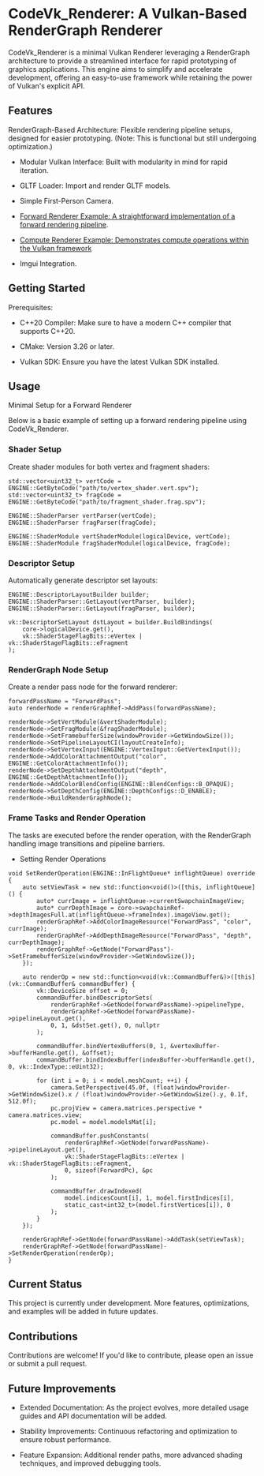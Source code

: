 # CodeVk_Renderer: A Vulkan-Based RenderGraph Renderer

CodeVk_Renderer is a minimal Vulkan Renderer leveraging a RenderGraph architecture to provide a streamlined interface for rapid prototyping of graphics applications. This engine aims to simplify and accelerate development, offering an easy-to-use framework while retaining the power of Vulkan's explicit API.

## Features

RenderGraph-Based Architecture: Flexible rendering pipeline setups, designed for easier prototyping. (Note: This is functional but still undergoing optimization.)

- Modular Vulkan Interface: Built with modularity in mind for rapid iteration.

- GLTF Loader: Import and render GLTF models.

- Simple First-Person Camera.

- [Forward Renderer Example: A straightforward implementation of a forward rendering pipeline](src/Rendering/Examples/ForwardRenderer).

- [Compute Renderer Example: Demonstrates compute operations within the Vulkan framework](src/Rendering/Examples/ComputeRenderer)

- Imgui Integration.

## Getting Started

Prerequisites: 

- C++20 Compiler: Make sure to have a modern C++ compiler that supports C++20.

- CMake: Version 3.26 or later.

- Vulkan SDK: Ensure you have the latest Vulkan SDK installed.

## Usage

Minimal Setup for a Forward Renderer

Below is a basic example of setting up a forward rendering pipeline using CodeVk_Renderer.

### Shader Setup

Create shader modules for both vertex and fragment shaders:
```
std::vector<uint32_t> vertCode = ENGINE::GetByteCode("path/to/vertex_shader.vert.spv");
std::vector<uint32_t> fragCode = ENGINE::GetByteCode("path/to/fragment_shader.frag.spv");

ENGINE::ShaderParser vertParser(vertCode);
ENGINE::ShaderParser fragParser(fragCode);

ENGINE::ShaderModule vertShaderModule(logicalDevice, vertCode);
ENGINE::ShaderModule fragShaderModule(logicalDevice, fragCode);
```
### Descriptor Setup

Automatically generate descriptor set layouts:
```
ENGINE::DescriptorLayoutBuilder builder;
ENGINE::ShaderParser::GetLayout(vertParser, builder);
ENGINE::ShaderParser::GetLayout(fragParser, builder);

vk::DescriptorSetLayout dstLayout = builder.BuildBindings(
    core->logicalDevice.get(),
    vk::ShaderStageFlagBits::eVertex | vk::ShaderStageFlagBits::eFragment
);
```
### RenderGraph Node Setup

Create a render pass node for the forward renderer:

```
forwardPassName = "ForwardPass";
auto renderNode = renderGraphRef->AddPass(forwardPassName);

renderNode->SetVertModule(&vertShaderModule);
renderNode->SetFragModule(&fragShaderModule);
renderNode->SetFramebufferSize(windowProvider->GetWindowSize());
renderNode->SetPipelineLayoutCI(layoutCreateInfo);
renderNode->SetVertexInput(ENGINE::VertexInput::GetVertexInput());
renderNode->AddColorAttachmentOutput("color", ENGINE::GetColorAttachmentInfo());
renderNode->SetDepthAttachmentOutput("depth", ENGINE::GetDepthAttachmentInfo());
renderNode->AddColorBlendConfig(ENGINE::BlendConfigs::B_OPAQUE);
renderNode->SetDepthConfig(ENGINE::DepthConfigs::D_ENABLE);
renderNode->BuildRenderGraphNode();
```

### Frame Tasks and Render Operation

The tasks are executed before the render operation, with the RenderGraph handling image transitions and pipeline barriers.

- Setting Render Operations

```
void SetRenderOperation(ENGINE::InFlightQueue* inflightQueue) override {
    auto setViewTask = new std::function<void()>([this, inflightQueue]() {
        auto* currImage = inflightQueue->currentSwapchainImageView;
        auto* currDepthImage = core->swapchainRef->depthImagesFull.at(inflightQueue->frameIndex).imageView.get();
        renderGraphRef->AddColorImageResource("ForwardPass", "color", currImage);
        renderGraphRef->AddDepthImageResource("ForwardPass", "depth", currDepthImage);
        renderGraphRef->GetNode("ForwardPass")->SetFramebufferSize(windowProvider->GetWindowSize());
    });

    auto renderOp = new std::function<void(vk::CommandBuffer&)>([this](vk::CommandBuffer& commandBuffer) {
        vk::DeviceSize offset = 0;
        commandBuffer.bindDescriptorSets(
            renderGraphRef->GetNode(forwardPassName)->pipelineType,
            renderGraphRef->GetNode(forwardPassName)->pipelineLayout.get(),
            0, 1, &dstSet.get(), 0, nullptr
        );

        commandBuffer.bindVertexBuffers(0, 1, &vertexBuffer->bufferHandle.get(), &offset);
        commandBuffer.bindIndexBuffer(indexBuffer->bufferHandle.get(), 0, vk::IndexType::eUint32);

        for (int i = 0; i < model.meshCount; ++i) {
            camera.SetPerspective(45.0f, (float)windowProvider->GetWindowSize().x / (float)windowProvider->GetWindowSize().y, 0.1f, 512.0f);
            pc.projView = camera.matrices.perspective * camera.matrices.view;
            pc.model = model.modelsMat[i];

            commandBuffer.pushConstants(
                renderGraphRef->GetNode(forwardPassName)->pipelineLayout.get(),
                vk::ShaderStageFlagBits::eVertex | vk::ShaderStageFlagBits::eFragment,
                0, sizeof(ForwardPc), &pc
            );

            commandBuffer.drawIndexed(
                model.indicesCount[i], 1, model.firstIndices[i],
                static_cast<int32_t>(model.firstVertices[i]), 0
            );
        }
    });

    renderGraphRef->GetNode(forwardPassName)->AddTask(setViewTask);
    renderGraphRef->GetNode(forwardPassName)->SetRenderOperation(renderOp);
}
```

## Current Status

This project is currently under development. More features, optimizations, and examples will be added in future updates.

## Contributions

Contributions are welcome! If you'd like to contribute, please open an issue or submit a pull request.

## Future Improvements

- Extended Documentation: As the project evolves, more detailed usage guides and API documentation will be added.

- Stability Improvements: Continuous refactoring and optimization to ensure robust performance.

- Feature Expansion: Additional render paths, more advanced shading techniques, and improved debugging tools.


